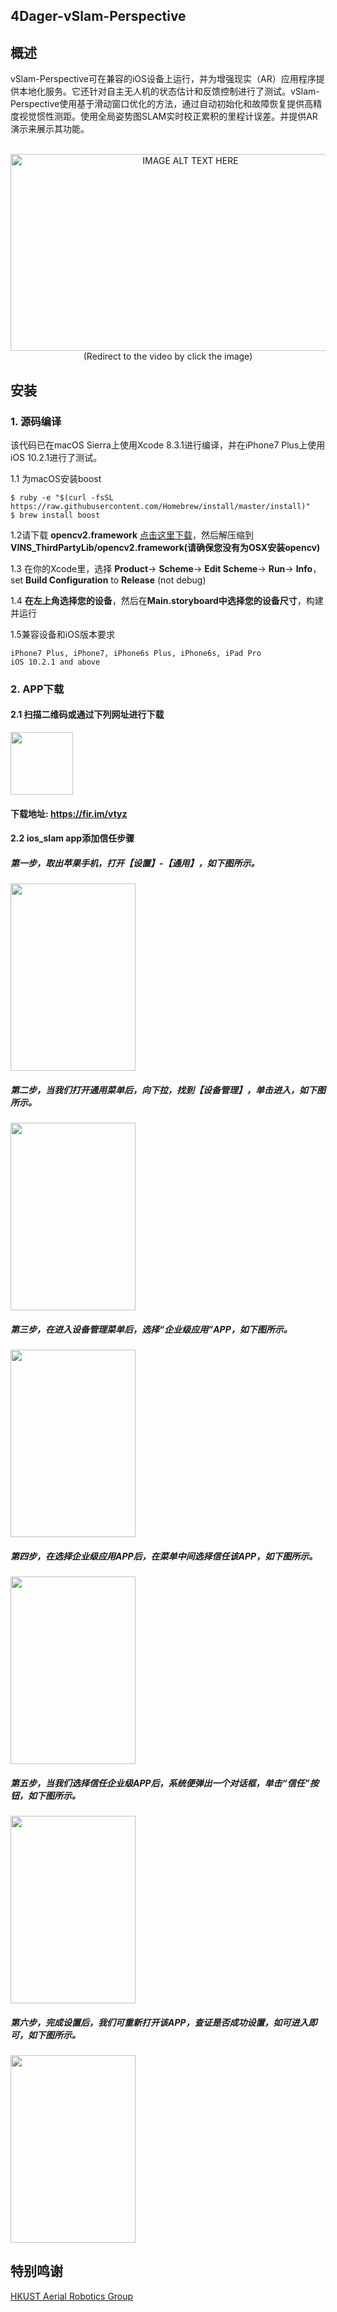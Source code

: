 ## 4Dager-vSlam-Perspective

## 概述

vSlam-Perspective可在兼容的iOS设备上运行，并为增强现实（AR）应用程序提供本地化服务。它还针对自主无人机的状态估计和反馈控制进行了测试。vSlam-Perspective使用基于滑动窗口优化的方法，通过自动初始化和故障恢复提供高精度视觉惯性测距。使用全局姿势图SLAM实时校正累积的里程计误差。并提供AR演示来展示其功能。</br></br>
<p align="center">
<a href="https://v.youku.com/v_show/id_XMzgxMDgzNDQyMA==.html?spm=a2h0j.11185381.listitem_page1.5~A
" target="_blank"><img src="https://vthumb.ykimg.com/054104085B8E65CE000001591301CB29" 
alt="IMAGE ALT TEXT HERE" width="560" height="315" border="0" /></a>  
(Redirect to the video by click the image)

## 安装
### 1. 源码编译
该代码已在macOS Sierra上使用Xcode 8.3.1进行编译，并在iPhone7 Plus上使用iOS 10.2.1进行了测试。

1.1 为macOS安装boost
```
$ ruby -e "$(curl -fsSL https://raw.githubusercontent.com/Homebrew/install/master/install)"
$ brew install boost
```
1.2请下载 **opencv2.framework** [点击这里下载](http://uav.ust.hk/storage/opencv2.framework.zip)，然后解压缩到**VINS_ThirdPartyLib/opencv2.framework(请确保您没有为OSX安装opencv)**
 
1.3 在你的Xcode里，选择 **Product**-> **Scheme**-> **Edit Scheme**-> **Run**-> **Info**，set **Build Configuration** to **Release** (not debug)

1.4 **在左上角选择您的设备**，然后在**Main.storyboard中选择您的设备尺寸**，构建并运行

1.5兼容设备和iOS版本要求

	iPhone7 Plus, iPhone7, iPhone6s Plus, iPhone6s, iPad Pro
	iOS 10.2.1 and above


### 2. APP下载
#### 2.1 扫描二维码或通过下列网址进行下载
<img src="https://raw.githubusercontent.com/wiki/4Dager/vSlam-Perspective/2018-09-06 16-59-16屏幕截图.png" 
width="100" height="100" border="0" />
#### 下载地址: <a>https://fir.im/vtyz</a>
#### 2.2 ios_slam app添加信任步骤
##### 第一步，取出苹果手机，打开【设置】-【通用】，如下图所示。
<img src="https://raw.githubusercontent.com/wiki/4Dager/vSlam-Perspective/1.png" 
width="200" height="300" border="0" />
##### 第二步，当我们打开通用菜单后，向下拉，找到【设备管理】，单击进入，如下图所示。
<img src="https://raw.githubusercontent.com/wiki/4Dager/vSlam-Perspective/2.png" 
width="200" height="300" border="0" />
##### 第三步，在进入设备管理菜单后，选择“企业级应用”APP，如下图所示。
<img src="https://raw.githubusercontent.com/wiki/4Dager/vSlam-Perspective/3.png" 
width="200" height="300" border="0" />
##### 第四步，在选择企业级应用APP后，在菜单中间选择信任该APP，如下图所示。
<img src="https://raw.githubusercontent.com/wiki/4Dager/vSlam-Perspective/4.png" 
width="200" height="300" border="0" />
##### 第五步，当我们选择信任企业级APP后，系统便弹出一个对话框，单击“信任”按钮，如下图所示。
<img src="https://raw.githubusercontent.com/wiki/4Dager/vSlam-Perspective/5.png" 
width="200" height="300" border="0" />
##### 第六步，完成设置后，我们可重新打开该APP，查证是否成功设置，如可进入即可，如下图所示。
<img src="https://raw.githubusercontent.com/wiki/4Dager/vSlam-Perspective/6.png" 
width="200" height="300" border="0" />

## 特别鸣谢
[HKUST Aerial Robotics Group](http://uav.ust.hk/)
